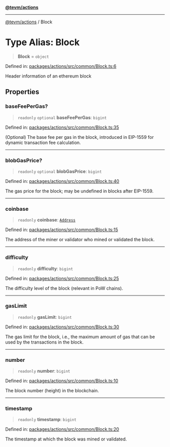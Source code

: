 [**@tevm/actions**](../README.md)

***

[@tevm/actions](../globals.md) / Block

# Type Alias: Block

> **Block** = `object`

Defined in: [packages/actions/src/common/Block.ts:6](https://github.com/evmts/tevm-monorepo/blob/main/packages/actions/src/common/Block.ts#L6)

Header information of an ethereum block

## Properties

### baseFeePerGas?

> `readonly` `optional` **baseFeePerGas**: `bigint`

Defined in: [packages/actions/src/common/Block.ts:35](https://github.com/evmts/tevm-monorepo/blob/main/packages/actions/src/common/Block.ts#L35)

(Optional) The base fee per gas in the block, introduced in EIP-1559 for dynamic transaction fee calculation.

***

### blobGasPrice?

> `readonly` `optional` **blobGasPrice**: `bigint`

Defined in: [packages/actions/src/common/Block.ts:40](https://github.com/evmts/tevm-monorepo/blob/main/packages/actions/src/common/Block.ts#L40)

The gas price for the block; may be undefined in blocks after EIP-1559.

***

### coinbase

> `readonly` **coinbase**: [`Address`](Address.md)

Defined in: [packages/actions/src/common/Block.ts:15](https://github.com/evmts/tevm-monorepo/blob/main/packages/actions/src/common/Block.ts#L15)

The address of the miner or validator who mined or validated the block.

***

### difficulty

> `readonly` **difficulty**: `bigint`

Defined in: [packages/actions/src/common/Block.ts:25](https://github.com/evmts/tevm-monorepo/blob/main/packages/actions/src/common/Block.ts#L25)

The difficulty level of the block (relevant in PoW chains).

***

### gasLimit

> `readonly` **gasLimit**: `bigint`

Defined in: [packages/actions/src/common/Block.ts:30](https://github.com/evmts/tevm-monorepo/blob/main/packages/actions/src/common/Block.ts#L30)

The gas limit for the block, i.e., the maximum amount of gas that can be used by the transactions in the block.

***

### number

> `readonly` **number**: `bigint`

Defined in: [packages/actions/src/common/Block.ts:10](https://github.com/evmts/tevm-monorepo/blob/main/packages/actions/src/common/Block.ts#L10)

The block number (height) in the blockchain.

***

### timestamp

> `readonly` **timestamp**: `bigint`

Defined in: [packages/actions/src/common/Block.ts:20](https://github.com/evmts/tevm-monorepo/blob/main/packages/actions/src/common/Block.ts#L20)

The timestamp at which the block was mined or validated.
